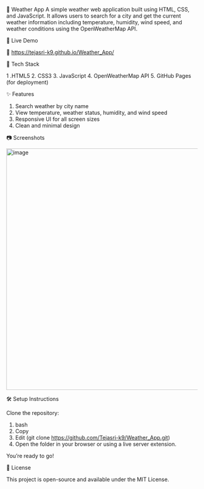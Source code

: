 📍 Weather App
A simple weather web application built using HTML, CSS, and JavaScript. It allows users to search for a city and get the current weather information including temperature, humidity, wind speed, and weather conditions using the OpenWeatherMap API.

🚀 Live Demo

🔗 https://tejasri-k9.github.io/Weather_App/

🧰 Tech Stack

1 .HTML5
2. CSS3
3. JavaScript
4. OpenWeatherMap API
5. GitHub Pages (for deployment)

✨ Features
1. Search weather by city name
2. View temperature, weather status, humidity, and wind speed
3. Responsive UI for all screen sizes
4. Clean and minimal design

📷 Screenshots

<img width="1354" height="636" alt="image" src="https://github.com/user-attachments/assets/9d1ea72e-bc54-42ef-9039-6d74c6a9e6b3" />


🛠️ Setup Instructions

Clone the repository:

1. bash
2. Copy
3. Edit
(git clone https://github.com/Tejasri-k9/Weather_App.git)
5. Open the folder in your browser or using a live server extension.


 You’re ready to go!

🧾 License

This project is open-source and available under the MIT License.
